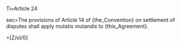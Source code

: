 Ti=Article 24

sec=The provisions of Article 14 of {the_Convention} on settlement of disputes shall apply mutatis mutandis to {this_Agreement}.

=[Z/ol/0]
